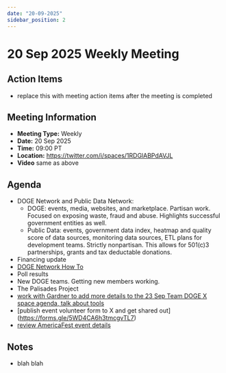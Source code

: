 ```yaml
---
date: "20-09-2025"
sidebar_position: 2
---
```


# 20 Sep 2025 Weekly Meeting

## Action Items

- replace this with meeting action items after the meeting is completed

## Meeting Information

- **Meeting Type:** Weekly
- **Date:**  20 Sep 2025
- **Time:** 09:00 PT
- **Location:** https://twitter.com/i/spaces/1RDGlABPdAVJL
- **Video** same as above

## Agenda

- DOGE Network and Public Data Network:
    - DOGE: events, media, websites, and marketplace. Partisan work. Focused on exposing waste, fraud and abuse. Highlights successful government entities as well. 
    - Public Data: events, government data index, heatmap and quality score of data sources, monitoring data sources, ETL plans for development teams. Strictly nonpartisan. This allows for 501(c)3 partnerships, grants and tax deductable donations.
- Financing update
- [DOGE Network How To](https://dogenetwork.org/howto)
- Poll results
- New DOGE teams. Getting new members working. 
- The Palisades Project
- [work with Gardner to add more details to the 23 Sep Team DOGE X space agenda, talk about tools](docs/events/team-doge-23sep2025.md)
- [publish event volunteer form to X and get shared out] (https://forms.gle/5WD4CA6h3tmcgvTL7)
- [review AmericaFest event details](docs/events/americafest-2025.md)

## Notes

- blah blah

